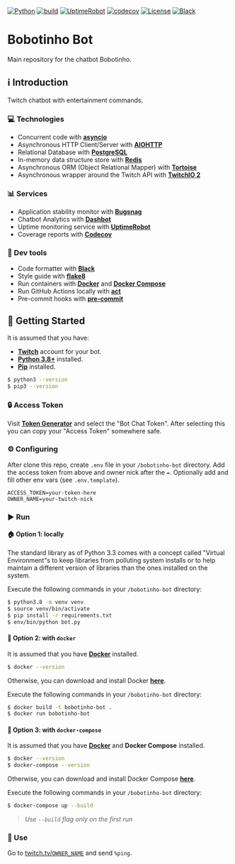 [![Python](https://img.shields.io/badge/Python-3.8+-blue.svg?logo=python)](https://www.python.org)
[![build](https://github.com/leandcesar/bobotinho-bot/workflows/CI/badge.svg)](https://github.com/leandcesar/bobotinho-bot/actions/workflows/ci.yml)
[![UptimeRobot](https://img.shields.io/uptimerobot/status/m788541737-d1097381d469c36beb1e16b3)](https://stats.uptimerobot.com/EQQpJSWDE5/788541737)
[![codecov](https://codecov.io/gh/leandcesar/bobotinho-bot/branch/master/graph/badge.svg)](https://codecov.io/gh/leandcesar/bobotinho-bot)
[![License](https://img.shields.io/badge/license-AGPL%20v3-yellow.svg)](https://github.com/leandcesar/bobotinho/blob/master/LICENSE)
[![Black](https://img.shields.io/badge/code%20style-black-000000.svg)](https://github.com/psf/black)

# Bobotinho Bot
Main repository for the chatbot Bobotinho.

## ℹ️ Introduction
Twitch chatbot with entertainment commands.

### ‎💻 Technologies
- Concurrent code with [**asyncio**](https://docs.python.org/3/library/asyncio.html)
- Asynchronous HTTP Client/Server with [**AIOHTTP**](https://docs.aiohttp.org/en/stable/)
- Relational Database with [**PostgreSQL**](https://www.postgresql.org/)
- In-memory data structure store with [**Redis**](https://redis.io/)
- Asynchronous ORM (Object Relational Mapper) with [**Tortoise**](https://tortoise-orm.readthedocs.io/)
- Asynchronous wrapper around the Twitch API with [**TwitchIO 2**](https://twitchio.readthedocs.io/en/latest/index.html)

### 📊 Services
- Application stability monitor with [**Bugsnag**](https://www.bugsnag.com/)
- Chatbot Analytics with [**Dashbot**](https://www.dashbot.io/)
- Uptime monitoring service with [**UptimeRobot**](https://uptimerobot.com/)
- Coverage reports with [**Codecov**](https://about.codecov.io/)

### ‎🧰 Dev tools
- Code formatter with [**Black**](https://github.com/psf/black)
- Style guide with [**flake8**](https://flake8.pycqa.org/en/latest/)
- Run containers with [**Docker**](https://www.docker.com/) and [**Docker Compose**](https://docs.docker.com/compose/)
- Run GitHub Actions locally with [**act**](https://github.com/nektos/act)
- Pre-commit hooks with [**pre-commit**](https://pre-commit.com/)

## 🏁 Getting Started
It is assumed that you have:
- [**Twitch**](https://twitch.tv/) account for your bot.
- [**Python 3.8+**](https://www.python.org/) installed.
- [**Pip**](https://pip.pypa.io/en/stable/) installed.

```bash
$ python3 --version
$ pip3 --version
```

### 🔒 Access Token

Visit [**Token Generator**](https://twitchtokengenerator.com/) and select the "Bot Chat Token". After selecting this you can copy your "Access Token" somewhere safe.

### ⚙️ Configuring

After clone this repo, create `.env` file in your `/bobotinho-bot` directory. Add the access token from above and owner nick after the `=`. Optionally add and fill other env vars (see `.env.template`).

```
ACCESS_TOKEN=your-token-here
OWNER_NAME=your-twitch-nick
```

### ▶️ Run 

#### 🏠 Option 1: locally

The standard library as of Python 3.3 comes with a concept called "Virtual Environment"s to keep libraries from polluting system installs or to help maintain a different version of libraries than the ones installed on the system.

Execute the following commands in your `/bobotinho-bot` directory:

```bash
$ python3.8 -m venv venv
$ source venv/bin/activate
$ pip install -r requirements.txt
$ env/bin/python bot.py
```

#### 🐋 Option 2: with `docker`

It is assumed that you have [**Docker**](https://www.docker.com/) installed.

```bash
$ docker --version
```

Otherwise, you can download and install Docker [**here**](https://docs.docker.com/get-docker/).

Execute the following commands in your `/bobotinho-bot` directory:

```bash
$ docker build -t bobotinho-bot .
$ docker run bobotinho-bot
```

#### 🐳 Option 3: with `docker-compose`

It is assumed that you have [**Docker**](https://www.docker.com/) and **Docker Compose** installed.

```bash
$ docker --version
$ docker-compose --version
```

Otherwise, you can download and install Docker Compose [**here**](https://docs.docker.com/compose/install/).

Execute the following commands in your `/bobotinho-bot` directory:

```bash
$ docker-compose up --build
```

> *Use `--build` flag only on the first run*

### 🎉 Use

Go to [twitch.tv/`OWNER_NAME`](https://twitch.tv/) and send `%ping`.
